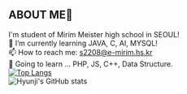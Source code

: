 ## ABOUT ME👋

<!--
**de-quei/de-quei** is a ✨ _special_ ✨ repository because its `README.md` (this file) appears on your GitHub profile.

Here are some ideas to get you started;

- 🔭 I’m currently working on ...
🌱 I’m currently learning Java, C
- 👯 I’m looking to collaborate on ...
- 🤔 I’m looking for help with ...
- 💬 Ask me about ...
📫 How to reach me: s2208@e-mirim.hs.kr
- 😄 Pronouns: ...
- ⚡ Fun fact: ...
⚡ Fun fact: I want to be a beckend developer!
--> 
I'm student of Mirim Meister high school in SEOUL!</br>
🌱 I’m currently learning JAVA, C, AI, MYSQL! </br>
📫 How to reach me: s2208@e-mirim.hs.kr </br>
🤔 Going to learn ... PHP, JS, C++, Data Structure. </br>
[![Top Langs](https://github-readme-stats.vercel.app/api/top-langs/?username=de-quei)](https://github.com/anuraghazra/github-readme-stats) </br>
![Hyunji's GitHub stats](https://github-readme-stats.vercel.app/api?username=de-quei&show_icons=true&theme=graywhite)



